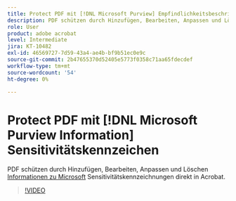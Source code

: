 ```yaml
---
title: Protect PDF mit [!DNL Microsoft Purview] Empfindlichkeitsbeschriftungen
description: PDF schützen durch Hinzufügen, Bearbeiten, Anpassen und Löschen [!DNL Microsoft Purview] Empfindlichkeit Beschriftungen direkt in Acrobat
role: User
product: adobe acrobat
level: Intermediate
jira: KT-10482
exl-id: 46569727-7d59-43a4-ae4b-bf9b51ec0e9c
source-git-commit: 2b47655370d52405e5773f0358c71aa65fdecdef
workflow-type: tm+mt
source-wordcount: '54'
ht-degree: 0%

---
```


# Protect PDF mit [!DNL Microsoft Purview Information] Sensitivitätskennzeichen

PDF schützen durch Hinzufügen, Bearbeiten, Anpassen und Löschen [Informationen zu Microsoft](https://learn.microsoft.com/en-us/microsoft-365/compliance/information-protection?view=o365-worldwide) Sensitivitätskennzeichnungen direkt in Acrobat.

>[!VIDEO](https://video.tv.adobe.com/v/3410552?quality=12&learn=on&hidetitle=true)

